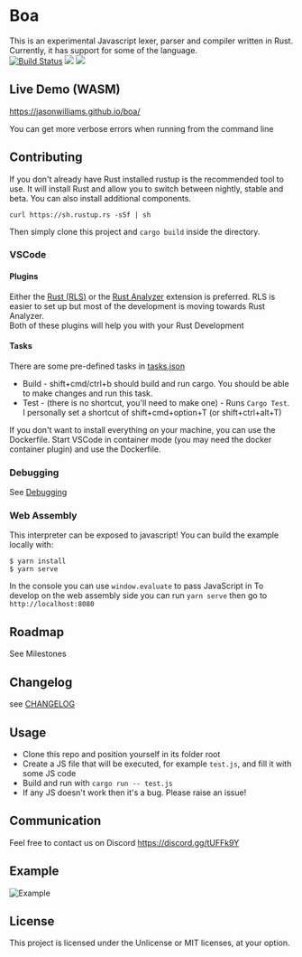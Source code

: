 # Boa

This is an experimental Javascript lexer, parser and compiler written in Rust. Currently, it has support for some of the language.  
[![Build Status](https://travis-ci.com/jasonwilliams/boa.svg?branch=master)](https://travis-ci.com/jasonwilliams/boa)
[![](http://meritbadge.herokuapp.com/boa)](https://crates.io/crates/boa)
[![](https://docs.rs/Boa/badge.svg)](https://docs.rs/Boa/)

## Live Demo (WASM)

https://jasonwilliams.github.io/boa/

You can get more verbose errors when running from the command line

## Contributing

If you don't already have Rust installed rustup is the recommended tool to use. It will install Rust and allow you to switch between nightly, stable and beta. You can also install additional components.

```
curl https://sh.rustup.rs -sSf | sh
```

Then simply clone this project and `cargo build` inside the directory.

### VSCode

#### Plugins

Either the [Rust (RLS)](https://github.com/rust-lang/rls) or the [Rust Analyzer](https://github.com/rust-analyzer/rust-analyzer) extension is preferred. RLS is easier to set up but most of the development is moving towards Rust Analyzer.  
Both of these plugins will help you with your Rust Development

#### Tasks

There are some pre-defined tasks in [tasks.json](.vscode/tasks.json)

- Build - shift+cmd/ctrl+b should build and run cargo. You should be able to make changes and run this task.
- Test - (there is no shortcut, you'll need to make one) - Runs `Cargo Test`.  
  I personally set a shortcut of shift+cmd+option+T (or shift+ctrl+alt+T)

If you don't want to install everything on your machine, you can use the Dockerfile.
Start VSCode in container mode (you may need the docker container plugin) and use the Dockerfile.

### Debugging

See [Debugging](./docs/debugging.md)

### Web Assembly

This interpreter can be exposed to javascript!
You can build the example locally with:

```
$ yarn install
$ yarn serve
```

In the console you can use `window.evaluate` to pass JavaScript in
To develop on the web assembly side you can run `yarn serve` then go to `http://localhost:8080`

## Roadmap

See Milestones

## Changelog

see [CHANGELOG](./CHANGELOG.md)

## Usage

- Clone this repo and position yourself in its folder root
- Create a JS file that will be executed, for example `test.js`, and fill it with some JS code
- Build and run with `cargo run -- test.js`
- If any JS doesn't work then it's a bug. Please raise an issue!

## Communication

Feel free to contact us on Discord https://discord.gg/tUFFk9Y

## Example

![Example](docs/img/latestDemo.gif)

## License

This project is licensed under the Unlicense or MIT licenses, at your option.
